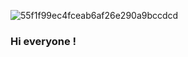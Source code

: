 ![55f1f99ec4fceab6af26e290a9bccdcd](https://github.com/sergeykolbasin97/sergeykolbasin97/assets/111511890/104c88a9-741a-4cbc-a25c-1fb2b55dc359)
### Hi everyone !

<!--
**sergeykolbasin97/sergeykolbasin97** is a ✨ _special_ ✨ repository because its `README.md` (this file) appears on your GitHub profile.

Here are some ideas to get you started:

- 🔭 I’m currently working on ...
- 🌱 I’m currently learning ...
- 👯 I’m looking to collaborate on ...
- 🤔 I’m looking for help with ...
- 💬 Ask me about ...
- 📫 How to reach me: ...
- 😄 Pronouns: ...
- ⚡ Fun fact: ...
-->
